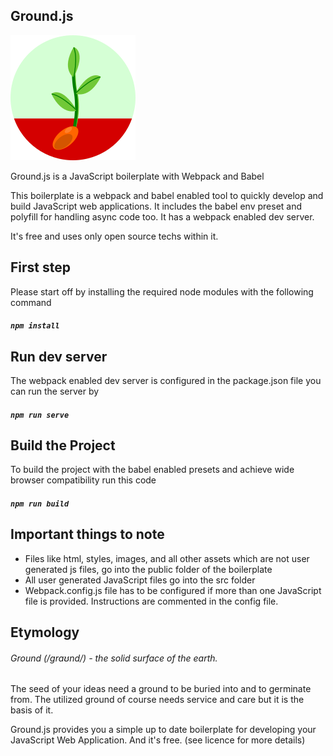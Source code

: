 ## Ground.js
![Ground.Js logo](./new-logo-200px.png)

Ground.js is a JavaScript boilerplate with Webpack and Babel

This boilerplate is a webpack and babel enabled tool to quickly develop and build JavaScript web applications. It includes the babel env preset and polyfill for handling async code too. It has a webpack enabled dev server.

It's free and uses only open source techs within it.

## First step
Please start off by installing the required node modules with the following command
##### `npm install`

## Run dev server
The webpack enabled dev server is configured in the package.json file you can run the server by
##### `npm run serve`

## Build the Project
To build the project with the babel enabled presets and achieve wide browser compatibility run this code
##### `npm run build`

## Important things to note
* Files like html, styles, images, and all other assets which are not user generated js files, go into the public folder of the boilerplate
* All user generated JavaScript files go into the src folder
* Webpack.config.js file has to be configured if more than one JavaScript file is provided. Instructions are commented in the config file.

## Etymology
###### Ground (/ɡraʊnd/) - the solid surface of the earth.
The seed of your ideas need a ground to be buried into and to germinate from. The utilized ground of course needs service and care but it is the basis of it.

Ground.js provides you a simple up to date boilerplate for developing your JavaScript Web Application. And it's free. (see licence for more details)
